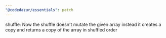 ```yaml
---
"@codedazur/essentials": patch
---
```


shuffle: Now the shuffle doesn't mutate the given array instead it creates a copy and returns a copy of the array in shuffled order
